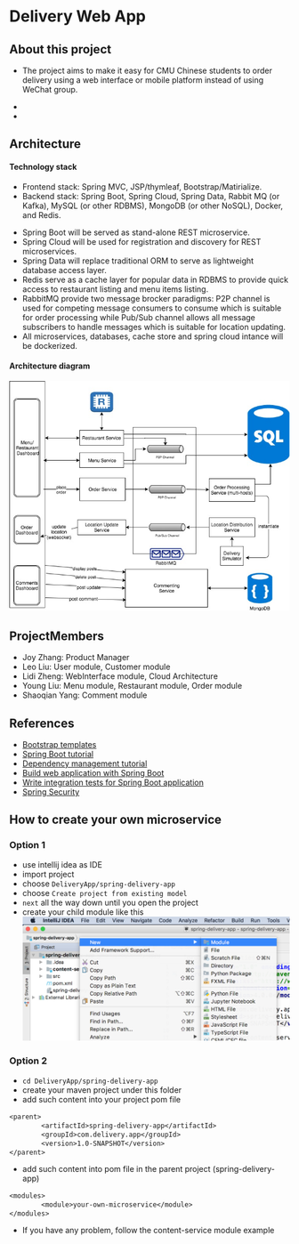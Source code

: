 # Delivery Web App

## About this project

* The project aims to make it easy for CMU Chinese students to order delivery using a web interface or mobile platform instead of using WeChat group. 

* [Requirement Analysis Document]: https://github.com/benjasy1993/DeliveryApp/blob/master/docs/RequirementDoc.md

* [APIs Document]: https://github.com/benjasy1993/DeliveryApp/blob/master/docs/APIDoc.md

## Architecture

#### Technology stack
* Frontend stack: Spring MVC, JSP/thymleaf, Bootstrap/Matirialize.
* Backend stack: Spring Boot, Spring Cloud, Spring Data, Rabbit MQ (or Kafka), MySQL (or other RDBMS), MongoDB (or other NoSQL), Docker, and Redis.

- Spring Boot will be served as stand-alone REST microservice.
- Spring Cloud will be used for registration and discovery for REST microservices.
- Spring Data will replace traditional ORM to serve as lightweight database access layer.
- Redis serve as a cache layer for popular data in RDBMS to provide quick access to restaurant listing and menu items listing.
- RabbitMQ provide two message brocker paradigms: P2P channel is used for competing message consumers to consume which is suitable for order processing while Pub/Sub channel allows all message subscribers to handle messages which is suitable for location updating.
- All microservices, databases, cache store and spring cloud intance will be dockerized.


#### Architecture diagram
![diagram](https://github.com/benjasy1993/DeliveryApp/blob/master/images/diagram.jpg "Architecture Diagram")

## ProjectMembers

* Joy Zhang: Product Manager
* Leo Liu: User module, Customer module
* Lidi Zheng: WebInterface module, Cloud Architecture
* Young Liu: Menu module, Restaurant module, Order module
* Shaoqian Yang: Comment module

## References

* [Bootstrap templates](https://startbootstrap.com/template-categories/all/)
* [Spring Boot tutorial](https://spring.io/guides/gs/spring-boot/)
* [Dependency management tutorial](https://maven.apache.org/guides/introduction/introduction-to-dependency-mechanism.html)
* [Build web application with Spring Boot](http://www.springboottutorial.com/creating-web-application-with-spring-boot)
* [Write integration tests for Spring Boot application](http://www.springboottutorial.com/integration-testing-for-spring-boot-rest-services)
* [Spring Security](http://www.baeldung.com/security-spring)

## How to create your own microservice
### Option 1
* use intellij idea as IDE
* import project
* choose `DeliveryApp/spring-delivery-app`
* choose `Create project from existing model`
* `next` all the way down until you open the project
* create your child module like this
![submodule](https://github.com/benjasy1993/DeliveryApp/blob/master/images/submodule.jpg "create a sub module")

### Option 2
* `cd DeliveryApp/spring-delivery-app`
* create your maven project under this folder
* add such content into your project pom file
```
<parent>
        <artifactId>spring-delivery-app</artifactId>
        <groupId>com.delivery.app</groupId>
        <version>1.0-SNAPSHOT</version>
</parent>
```
* add such content into pom file in the parent project (spring-delivery-app)
```
<modules>
        <module>your-own-microservice</module>
</modules>
```
* If you have any problem, follow the content-service module example

